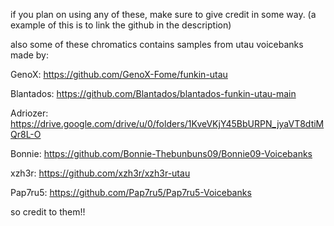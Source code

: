 if you plan on using any of these, make sure to give credit in some way.
(a example of this is to link the github in the description)

also some of these chromatics contains samples from utau voicebanks made by:

GenoX: https://github.com/GenoX-Fome/funkin-utau

Blantados: https://github.com/Blantados/blantados-funkin-utau-main

Adriozer: https://drive.google.com/drive/u/0/folders/1KveVKjY45BbURPN_jyaVT8dtiMQr8L-O

Bonnie: https://github.com/Bonnie-Thebunbuns09/Bonnie09-Voicebanks

xzh3r: https://github.com/xzh3r/xzh3r-utau

Pap7ru5: https://github.com/Pap7ru5/Pap7ru5-Voicebanks

so credit to them!!

